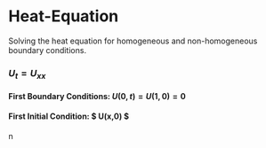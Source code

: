 # Heat-Equation
Solving the heat equation for homogeneous and non-homogeneous boundary conditions.

### $U_t = U_{xx}$ 
#### First Boundary Conditions: $U(0,t) = U(1,0) = 0$
#### First Initial Condition: $ U(x,0)  $
n

